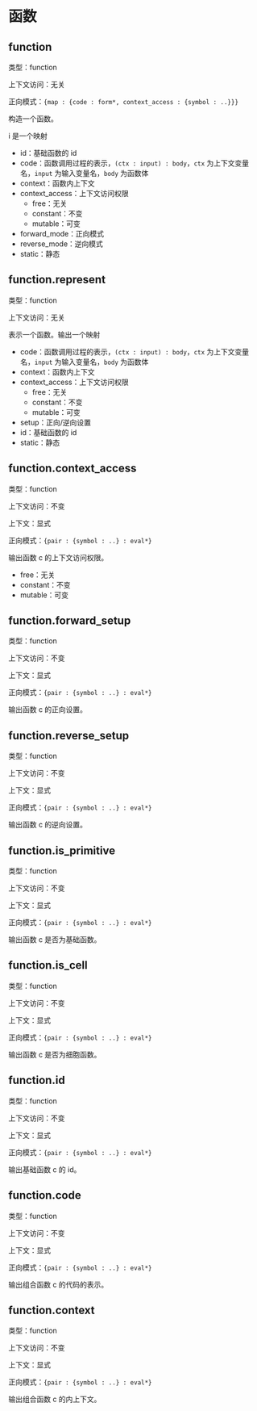 # 函数

## function

类型：function

上下文访问：无关

正向模式：`{map : {code : form*, context_access : {symbol : ..}}}`

构造一个函数。

i 是一个映射

- id：基础函数的 id
- code：函数调用过程的表示，`(ctx : input) : body`，`ctx` 为上下文变量名，`input` 为输入变量名，`body` 为函数体
- context：函数内上下文
- context_access：上下文访问权限
  - free：无关
  - constant：不变
  - mutable：可变
- forward_mode：正向模式
- reverse_mode：逆向模式
- static：静态

## function.represent

类型：function

上下文访问：无关

表示一个函数。输出一个映射

- code：函数调用过程的表示，`(ctx : input) : body`，`ctx` 为上下文变量名，`input` 为输入变量名，`body` 为函数体
- context：函数内上下文
- context_access：上下文访问权限
  - free：无关
  - constant：不变
  - mutable：可变
- setup：正向/逆向设置
- id：基础函数的 id
- static：静态

## function.context_access

类型：function

上下文访问：不变

上下文：显式

正向模式：`{pair : {symbol : ..} : eval*}`

输出函数 c 的上下文访问权限。

- free：无关
- constant：不变
- mutable：可变

## function.forward_setup

类型：function

上下文访问：不变

上下文：显式

正向模式：`{pair : {symbol : ..} : eval*}`

输出函数 c 的正向设置。

## function.reverse_setup

类型：function

上下文访问：不变

上下文：显式

正向模式：`{pair : {symbol : ..} : eval*}`

输出函数 c 的逆向设置。

## function.is_primitive

类型：function

上下文访问：不变

上下文：显式

正向模式：`{pair : {symbol : ..} : eval*}`

输出函数 c 是否为基础函数。

## function.is_cell

类型：function

上下文访问：不变

上下文：显式

正向模式：`{pair : {symbol : ..} : eval*}`

输出函数 c 是否为细胞函数。

## function.id

类型：function

上下文访问：不变

上下文：显式

正向模式：`{pair : {symbol : ..} : eval*}`

输出基础函数 c 的 id。

## function.code

类型：function

上下文访问：不变

上下文：显式

正向模式：`{pair : {symbol : ..} : eval*}`

输出组合函数 c 的代码的表示。

## function.context

类型：function

上下文访问：不变

上下文：显式

正向模式：`{pair : {symbol : ..} : eval*}`

输出组合函数 c 的内上下文。
